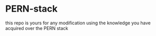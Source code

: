 # PERN-stack
this repo is yours for any modification using the knowledge you have acquired over the PERN stack
